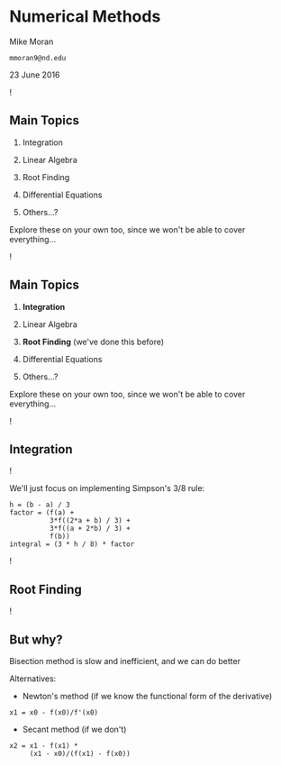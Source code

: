 # Numerical Methods

Mike Moran

`mmoran9@nd.edu`

23 June 2016

!

## Main Topics

1. Integration

1. Linear Algebra

1. Root Finding

1. Differential Equations

1. Others...?

Explore these on your own too, since we won't be able to cover everything...

!

## Main Topics

1. **Integration**

1. Linear Algebra

1. **Root Finding** (we've done this before)

1. Differential Equations

1. Others...?

Explore these on your own too, since we won't be able to cover everything...

!

## Integration

!

We'll just focus on implementing Simpson's 3/8 rule:
```
h = (b - a) / 3
factor = (f(a) +
          3*f((2*a + b) / 3) +
          3*f((a + 2*b) / 3) +
          f(b))
integral = (3 * h / 8) * factor
```

!

## Root Finding

!

## But why?

Bisection method is slow and inefficient, and we can do better

Alternatives:

- Newton's method (if we know the functional form of the derivative)

```
x1 = x0 - f(x0)/f'(x0)
```

- Secant method (if we don't)

```
x2 = x1 - f(x1) * 
     (x1 - x0)/(f(x1) - f(x0))
```
